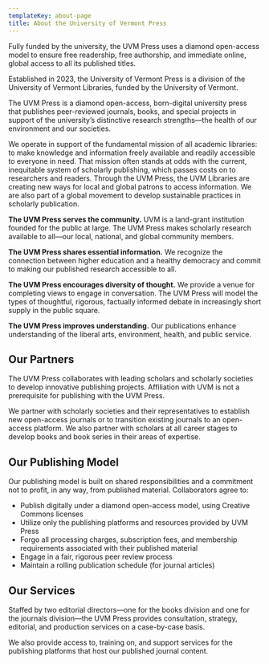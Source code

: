 ```yaml
---
templateKey: about-page
title: About the University of Vermont Press
---
```

<p class="lead">Fully funded by the university, the UVM Press uses a diamond open-access model to ensure free readership, free authorship, and immediate online, global access to all its published titles.</p>

<p class="lead">Established in 2023, the University of Vermont Press is a division of the University of Vermont Libraries, funded by the University of Vermont.</p>

The UVM Press is a diamond open-access, born-digital university press that publishes peer-reviewed journals, books, and special projects in support of the university’s distinctive research strengths—the health of our environment and our societies.

We operate in support of the fundamental mission of all academic libraries: to make knowledge and information freely available and readily accessible to everyone in need. That mission often stands at odds with the current, inequitable system of scholarly publishing, which passes costs on to researchers and readers. Through the UVM Press, the UVM Libraries are creating new ways for local and global patrons to access information. We are also part of a global movement to develop sustainable practices in scholarly publication. 

**The UVM Press serves the community.**
UVM is a land-grant institution founded for the public at large. The UVM Press makes scholarly research available to all—our local, national, and global community members.

**The UVM Press shares essential information.**
We recognize the connection between higher education and a healthy democracy and commit to making our published research accessible to all.

**The UVM Press encourages diversity of thought.**
We provide a venue for completing views to engage in conversation. The UVM Press will model the types of thoughtful, rigorous, factually informed debate in increasingly short supply in the public square.

**The UVM Press improves understanding.**
Our publications enhance understanding of the liberal arts, environment, health, and public service. 

## Our Partners
The UVM Press collaborates with leading scholars and scholarly societies to develop innovative publishing projects. Affiliation with UVM is not a prerequisite for publishing with the UVM Press.

We partner with scholarly societies and their representatives to establish new open-access journals or to transition existing journals to an open-access platform. We also partner with scholars at all career stages to develop books and book series in their areas of expertise.

## Our Publishing Model
Our publishing model is built on shared responsibilities and a commitment not to profit, in any way, from published material. Collaborators agree to:

* Publish digitally under a diamond open-access model, using Creative Commons licenses
* Utilize only the publishing platforms and resources provided by UVM Press
* Forgo all processing charges, subscription fees, and membership requirements associated with their published material
* Engage in a fair, rigorous peer review process
* Maintain a rolling publication schedule (for journal articles)

## Our Services
Staffed by two editorial directors—one for the books division and one for the journals division—the UVM Press provides consultation, strategy, editorial, and production services on a case-by-case basis.

We also provide access to, training on, and support services for the publishing platforms that host our published journal content.

